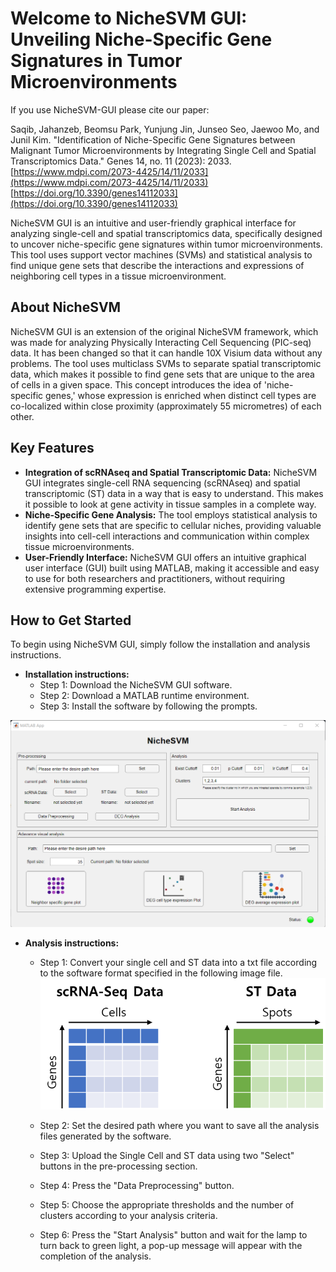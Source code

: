 # Welcome to NicheSVM GUI: Unveiling Niche-Specific Gene Signatures in Tumor Microenvironments

If you use NicheSVM-GUI please cite our paper:

Saqib, Jahanzeb, Beomsu Park, Yunjung Jin, Junseo Seo, Jaewoo Mo, and Junil Kim. "Identification of Niche-Specific Gene Signatures between Malignant Tumor Microenvironments by Integrating Single Cell and Spatial Transcriptomics Data." Genes 14, no. 11 (2023): 2033.
[https://www.mdpi.com/2073-4425/14/11/2033](https://www.mdpi.com/2073-4425/14/11/2033)
[https://doi.org/10.3390/genes14112033](https://doi.org/10.3390/genes14112033)

NicheSVM GUI is an intuitive and user-friendly graphical interface for analyzing single-cell and spatial transcriptomics data, specifically designed to uncover niche-specific gene signatures within tumor microenvironments. This tool uses support vector machines (SVMs) and statistical analysis to find unique gene sets that describe the interactions and expressions of neighboring cell types in a tissue microenvironment.

## About NicheSVM

NicheSVM GUI is an extension of the original NicheSVM framework, which was made for analyzing Physically Interacting Cell Sequencing (PIC-seq) data. It has been changed so that it can handle 10X Visium data without any problems. The tool uses multiclass SVMs to separate spatial transcriptomic data, which makes it possible to find gene sets that are unique to the area of cells in a given space. This concept introduces the idea of 'niche-specific genes,' whose expression is enriched when distinct cell types are co-localized within close proximity (approximately 55 micrometres) of each other.

## Key Features

- **Integration of scRNAseq and Spatial Transcriptomic Data:** NicheSVM GUI integrates single-cell RNA sequencing (scRNAseq) and spatial transcriptomic (ST) data in a way that is easy to understand. This makes it possible to look at gene activity in tissue samples in a complete way.
 
- **Niche-Specific Gene Analysis:** The tool employs statistical analysis to identify gene sets that are specific to cellular niches, providing valuable insights into cell-cell interactions and communication within complex tissue microenvironments.
 
- **User-Friendly Interface:** NicheSVM GUI offers an intuitive graphical user interface (GUI) built using MATLAB, making it accessible and easy to use for both researchers and practitioners, without requiring extensive programming expertise.

## How to Get Started

To begin using NicheSVM GUI, simply follow the installation and analysis instructions.

- **Installation instructions:**
  - Step 1: Download the NicheSVM GUI software.
  - Step 2: Download a MATLAB runtime environment.
  - Step 3: Install the software by following the prompts.



![NicheSVM GUI Screenshot](resources/GUI_v2.png)

- **Analysis instructions:**
  - Step 1: Convert your single cell and ST data into a txt file according to the software format specified in the following image file.
![scRNA & ST data](resources/sc_st_data.png)

  - Step 2: Set the desired path where you want to save all the analysis files generated by the software.
  - Step 3: Upload the Single Cell and ST data using two "Select" buttons in the pre-processing section.
  - Step 4: Press the "Data Preprocessing" button.
  - Step 5: Choose the appropriate thresholds and the number of clusters according to your analysis criteria.
  - Step 6: Press the "Start Analysis" button and wait for the lamp to turn back to green light, a pop-up message will appear with the completion of the analysis.

